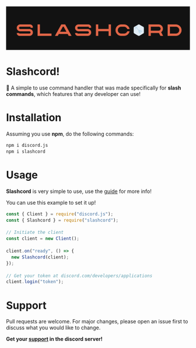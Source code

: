 ![Slashcord](./img/downloa.png)

# Slashcord!

📌
A simple to use command handler that was made specifically
for **slash commands**, which features that any developer can use!

# Installation

Assuming you use **npm**, do the following commands:

```bash
npm i discord.js
npm i slashcord
```

# Usage

**Slashcord** is very simple to use, use the [guide](https://slashcord.gitbook.io/slashcord/) for more info!

You can use this example to set it up!

```js
const { Client } = require("discord.js");
const { Slashcord } = require("slashcord");

// Initiate the client
const client = new Client();

client.on("ready", () => {
  new Slashcord(client);
});

// Get your token at discord.com/developers/applications
client.login("token");
```

# Support

Pull requests are welcome. For major changes, please open an issue first to discuss what you would like to change.

**Get your [support](https://discord.gg/36nFHPmRqk) in the discord server!**
